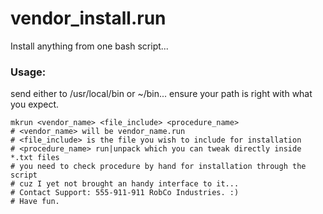 # vendor_install.run
Install anything from one bash script...

### Usage:
send either to /usr/local/bin or ~/bin... ensure your path is right with what you expect.

```shell
mkrun <vendor_name> <file_include> <procedure_name>
# <vendor_name> will be vendor_name.run
# <file_include> is the file you wish to include for installation
# <procedure_name> run|unpack which you can tweak directly inside *.txt files
# you need to check procedure by hand for installation through the script
# cuz I yet not brought an handy interface to it...
# Contact Support: 555-911-911 RobCo Industries. :)
# Have fun.

```
